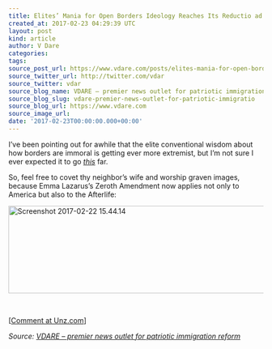 ```yaml
---
title: Elites’ Mania for Open Borders Ideology Reaches Its Reductio ad Absurdum
created_at: 2017-02-23 04:29:39 UTC
layout: post
kind: article
author: V Dare
categories: 
tags: 
source_post_url: https://www.vdare.com/posts/elites-mania-for-open-borders-ideology-reaches-its-reductio-ad-absurdum
source_twitter_url: http://twitter.com/vdar
source_twitter: vdar
source_blog_name: VDARE – premier news outlet for patriotic immigration reform
source_blog_slug: vdare-premier-news-outlet-for-patriotic-immigratio
source_blog_url: https://www.vdare.com
source_image_url: 
date: '2017-02-23T00:00:00.000+00:00'
---
```

<div class="pf-content"><p>I’ve been pointing out for awhile that the elite conventional wisdom about how borders are immoral is getting ever more extremist, but I’m not sure I ever expected it to go <a title="https://twitter.com/Pontifex/status/834379729373380609" href="https://twitter.com/Pontifex/status/834379729373380609"><em>this</em></a> far.</p>
<p><a id="xlink_1_2" class="xlink" title="Anchor Link to This Paragraph" href="http://www.unz.com/isteve/elites-mania-for-open-borders-ideology-reaches-its-reductio-ad-absurdum/#xlink_1_2" name="xlink_1_2"></a>So, feel free to covet thy neighbor’s wife and worship graven images, because Emma Lazarus’s Zeroth Amendment now applies not only to America but also to the Afterlife:</p><!-- TAG START { player: "7518-804336-VDare - Outstream - Rev", owner: "ONE Video by AOL", for: "ONE Video by AOL" - BEINJS } --><div id="57966237cc52c74a5e1363c4" class="vdb_player vdb_57966237cc52c74a5e1363c456bcd17ce4b018167fea5539">    <script type="text/javascript" src="//delivery.vidible.tv/jsonp/pid=57966237cc52c74a5e1363c4/56bcd17ce4b018167fea5539_bein.js"></script></div><!-- TAG END { date: 07/25/16 } -->
<p><a title="https://twitter.com/Pontifex/status/834379729373380609" href="https://twitter.com/Pontifex/status/834379729373380609"><img class="alignnone wp-image-79376 size-full" src="http://www.unzcloud.com/wp-content/uploads/2017/02/Screenshot-2017-02-22-15.44.14.png" alt="Screenshot 2017-02-22 15.44.14" width="1012" height="173" /></a></p>
<p>&nbsp;</p>
<p>[<a href="http://www.unz.com/isteve/elites-mania-for-open-borders-ideology-reaches-its-reductio-ad-absurdum/">Comment at Unz.com</a>]</p>
</div><div class="">
    <i>Source: <a href="https://www.vdare.com">VDARE – premier news outlet for patriotic immigration reform</a></i>
</div>
